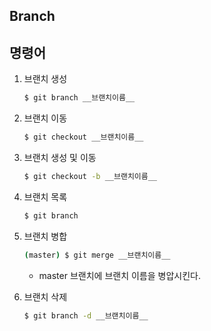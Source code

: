 ## Branch

## 명령어

1. 브랜치 생성

   ```bash
   $ git branch __브랜치이름__
   ```

2. 브랜치 이동

   ```bash
   $ git checkout __브랜치이름__
   ```

3. 브랜치 생성 및 이동

   ```bash
   $ git checkout -b __브랜치이름__
   ```

4. 브랜치 목록

   ```bash
   $ git branch
   ```

5. 브랜치 병합

   ```bash
   (master) $ git merge __브랜치이름__
   ```

   - master 브랜치에 브랜치 이름을 병압시킨다.

6. 브랜치 삭제

   ```bash
   $ git branch -d __브랜치이름__
   ```

   